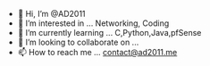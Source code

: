 - 👋 Hi, I’m @AD2011
- 👀 I’m interested in ...  Networking, Coding
- 🌱 I’m currently learning ... C,Python,Java,pfSense
- 💞️ I’m looking to collaborate on ...
- 📫 How to reach me ...  contact@ad2011.me

<!---
AD2011/AD2011 is a ✨ special ✨ repository because its `README.md` (this file) appears on your GitHub profile.
You can click the Preview link to take a look at your changes.
--->
